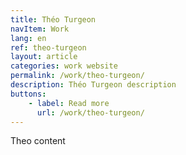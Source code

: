 ```yaml
---
title: Théo Turgeon
navItem: Work
lang: en
ref: theo-turgeon
layout: article
categories: work website
permalink: /work/theo-turgeon/
description: Théo Turgeon description
buttons:
    - label: Read more
      url: /work/theo-turgeon/
---
```


Theo content
